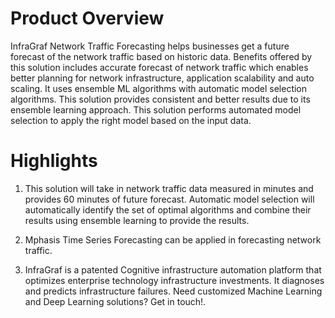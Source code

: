 # Product Overview
InfraGraf Network Traffic Forecasting helps businesses get a future forecast of the network traffic based on historic data. Benefits offered by this solution includes accurate forecast of network traffic which enables better planning for network infrastructure, application scalability and auto scaling. It uses ensemble ML algorithms with automatic model selection algorithms. This solution provides consistent and better results due to its ensemble learning approach. This solution performs automated model selection to apply the right model based on the input data.

# Highlights
1. This solution will take in network traffic data measured in minutes and provides 60 minutes of future forecast. Automatic model selection will automatically identify the set of optimal algorithms and combine their results using ensemble learning to provide the results.

2. Mphasis Time Series Forecasting can be applied in forecasting network traffic.

3. InfraGraf is a patented Cognitive infrastructure automation platform that optimizes enterprise technology infrastructure investments. It diagnoses and predicts infrastructure failures. Need customized Machine Learning and Deep Learning solutions? Get in touch!.